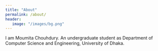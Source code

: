```yaml
---
title: "About"
permalink: /about/
header:
   image: "/images/bg.png"
---
```

I am Moumita Chouhdury. An undergraduate student as Department of Computer Science and Engineering, University of Dhaka.
